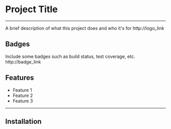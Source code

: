 # Project Title
----------------
A brief description of what this project does and who it's for
http://logo_link

## Badges
Include some badges such as build status, test coverage, etc.
http://badge_link

## Features
- Feature 1
- Feature 2
- Feature 3
------------------------------
## Installation
